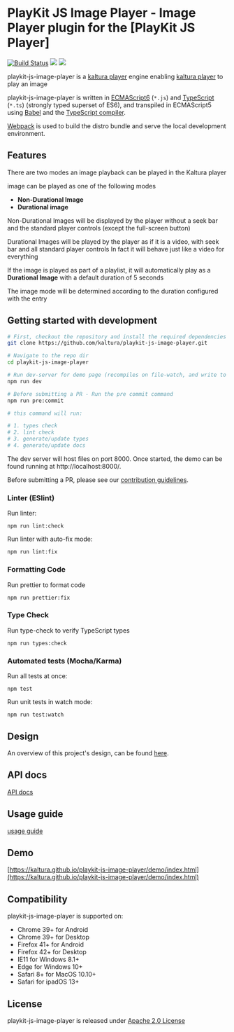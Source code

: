 # PlayKit JS Image Player - Image Player plugin for the [PlayKit JS Player]

[![Build Status](https://github.com/kaltura/playkit-js-image-player/actions/workflows/run_canary_full_flow.yaml/badge.svg)](https://github.com/kaltura/playkit-js-image-player/actions/workflows/run_canary_full_flow.yaml)
[![](https://img.shields.io/npm/v/@playkit-js/image-player/latest.svg)](https://www.npmjs.com/package/@playkit-js/image-player)
[![](https://img.shields.io/npm/v/@playkit-js/image-player/canary.svg)](https://www.npmjs.com/package/@playkit-js/image-player/v/canary)

playkit-js-image-player is a [kaltura player] engine enabling [kaltura player] to play an image

playkit-js-image-player is written in [ECMAScript6] (`*.js`) and [TypeScript] (`*.ts`) (strongly typed superset of ES6), 
and transpiled in ECMAScript5 using [Babel](https://babeljs.io/) and the [TypeScript compiler].

[Webpack] is used to build the distro bundle and serve the local development environment.

[kaltura player]: https://github.com/kaltura/kaltura-player-js.
[ecmascript6]: https://github.com/ericdouglas/ES6-Learning#articles--tutorials
[typescript]: https://www.typescriptlang.org/
[typescript compiler]: https://www.typescriptlang.org/docs/handbook/compiler-options.html
[webpack]: https://webpack.js.org/

## Features

There are two modes an image playback can be played in the Kaltura player

image can be played as one of the following modes

- **Non-Durational Image**
- **Durational image**

Non-Durational Images will be displayed by the player without a seek bar and the standard player controls (except the full-screen button)

Durational Images will be played by the player as if it is a video,
with seek bar and all standard player controls
In fact it will behave just like a video for everything

If the image is played as part of a playlist, it will automatically play as a **Durational Image** with a default duration of 5 seconds

The image mode will be determined according to the duration configured with the entry
    
## Getting started with development

```sh
# First, checkout the repository and install the required dependencies
git clone https://github.com/kaltura/playkit-js-image-player.git

# Navigate to the repo dir
cd playkit-js-image-player

# Run dev-server for demo page (recompiles on file-watch, and write to actual dist fs artifacts)
npm run dev

# Before submitting a PR - Run the pre commit command
npm run pre:commit

# this command will run:

# 1. types check
# 2. lint check
# 3. generate/update types
# 4. generate/update docs
```

The dev server will host files on port 8000. Once started, the demo can be found running at http://localhost:8000/.

Before submitting a PR, please see our [contribution guidelines](CONTRIBUTING.md).


### Linter (ESlint)

Run linter:

```
npm run lint:check
```

Run linter with auto-fix mode:

```
npm run lint:fix
```

### Formatting Code

Run prettier to format code

```
npm run prettier:fix
```

### Type Check

Run type-check to verify TypeScript types

```
npm run types:check
```

### Automated tests (Mocha/Karma)

Run all tests at once:

```
npm test
```

Run unit tests in watch mode:

```
npm run test:watch
```

## Design

An overview of this project's design, can be found [here](https://kaltura.atlassian.net/wiki/spaces/PROD/pages/3554412657/Side+Panel+Manager+-+Design+Document).

## API docs

[API docs](https://kaltura.github.io/playkit-js-image-player/docs/api/index.html)

## Usage guide

[usage guide](./docs/guide.md)

## Demo

[https://kaltura.github.io/playkit-js-image-player/demo/index.html](https://kaltura.github.io/playkit-js-image-player/demo/index.html)


## Compatibility

playkit-js-image-player is supported on:

- Chrome 39+ for Android
- Chrome 39+ for Desktop
- Firefox 41+ for Android
- Firefox 42+ for Desktop
- IE11 for Windows 8.1+
- Edge for Windows 10+
- Safari 8+ for MacOS 10.10+
- Safari for ipadOS 13+

## License

playkit-js-image-player is released under [Apache 2.0 License](LICENSE)
